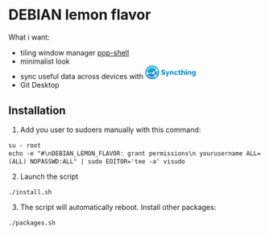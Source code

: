 # DEBIAN lemon flavor

What i want:

- tiling window manager [pop-shell](https://github.com/pop-os/shell)
- minimalist look
- sync useful data across devices with <img src="/repo-img/syncthing.svg" width="100px">
- Git Desktop

## Installation
1. Add you user to sudoers manually with this command:
```
su - root
echo -e "#\nDEBIAN_LEMON_FLAVOR: grant permissions\n yourusername ALL=(ALL) NOPASSWD:ALL" | sudo EDITOR='tee -a' visudo
```
2. Launch the script
```
./install.sh
```
3. The script will automatically reboot. Install other packages:
```
./packages.sh
```
